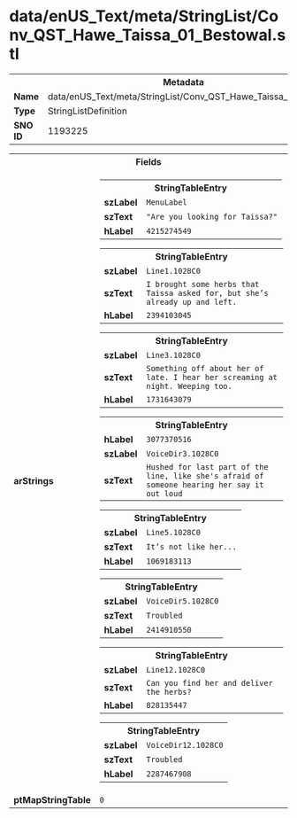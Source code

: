 <h1>data/enUS_Text/meta/StringList/Conv_QST_Hawe_Taissa_01_Bestowal.stl</h1><table><tr><th colspan="100%">Metadata</th></tr><tr><td><b>Name</b></td><td>data/enUS_Text/meta/StringList/Conv_QST_Hawe_Taissa_01_Bestowal.stl</td></tr><tr><td><b>Type</b></td><td>StringListDefinition</td></tr><tr><td><b>SNO ID</b></td><td>1193225</td></tr></table>

<table><tr><th colspan="100%">Fields</th></tr><tr><td><b>arStrings</b></td><td><table><tr><th colspan="100%">StringTableEntry</th></tr><tr><td><b>szLabel</b></td><td><code>MenuLabel</code></td></tr><tr><td><b>szText</b></td><td><code>"Are you looking for Taissa?"</code></td></tr><tr><td><b>hLabel</b></td><td><code>4215274549</code></td></tr></table>


<table><tr><th colspan="100%">StringTableEntry</th></tr><tr><td><b>szLabel</b></td><td><code>Line1.1028C0</code></td></tr><tr><td><b>szText</b></td><td><code>I brought some herbs that Taissa asked for, but she’s already up and left.</code></td></tr><tr><td><b>hLabel</b></td><td><code>2394103045</code></td></tr></table>


<table><tr><th colspan="100%">StringTableEntry</th></tr><tr><td><b>szLabel</b></td><td><code>Line3.1028C0</code></td></tr><tr><td><b>szText</b></td><td><code>Something off about her of late. I hear her screaming at night. Weeping too.</code></td></tr><tr><td><b>hLabel</b></td><td><code>1731643079</code></td></tr></table>


<table><tr><th colspan="100%">StringTableEntry</th></tr><tr><td><b>hLabel</b></td><td><code>3077370516</code></td></tr><tr><td><b>szLabel</b></td><td><code>VoiceDir3.1028C0</code></td></tr><tr><td><b>szText</b></td><td><code>Hushed for last part of the line, like she's afraid of someone hearing her say it out loud</code></td></tr></table>


<table><tr><th colspan="100%">StringTableEntry</th></tr><tr><td><b>szLabel</b></td><td><code>Line5.1028C0</code></td></tr><tr><td><b>szText</b></td><td><code>It’s not like her...</code></td></tr><tr><td><b>hLabel</b></td><td><code>1069183113</code></td></tr></table>


<table><tr><th colspan="100%">StringTableEntry</th></tr><tr><td><b>szLabel</b></td><td><code>VoiceDir5.1028C0</code></td></tr><tr><td><b>szText</b></td><td><code>Troubled</code></td></tr><tr><td><b>hLabel</b></td><td><code>2414910550</code></td></tr></table>


<table><tr><th colspan="100%">StringTableEntry</th></tr><tr><td><b>szLabel</b></td><td><code>Line12.1028C0</code></td></tr><tr><td><b>szText</b></td><td><code>Can you find her and deliver the herbs?</code></td></tr><tr><td><b>hLabel</b></td><td><code>828135447</code></td></tr></table>


<table><tr><th colspan="100%">StringTableEntry</th></tr><tr><td><b>szLabel</b></td><td><code>VoiceDir12.1028C0</code></td></tr><tr><td><b>szText</b></td><td><code>Troubled</code></td></tr><tr><td><b>hLabel</b></td><td><code>2287467908</code></td></tr></table>


</td></tr><tr><td><b>ptMapStringTable</b></td><td><code>0</code></td></tr></table>

